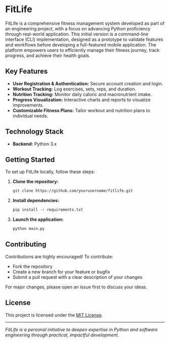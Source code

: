 # FitLife
FitLife is a comprehensive fitness management system developed as part of an engineering project, with a focus on advancing Python proficiency through real-world application. This initial version is a command-line interface (CLI) implementation, designed as a prototype to validate features and workflows before developing a full-featured mobile application. The platform empowers users to efficiently manage their fitness journey, track progress, and achieve their health goals.

## Key Features

- **User Registration & Authentication:** Secure account creation and login.
- **Workout Tracking:** Log exercises, sets, reps, and duration.
- **Nutrition Tracking:** Monitor daily caloric and macronutrient intake.
- **Progress Visualization:** Interactive charts and reports to visualize improvements.
- **Customizable Fitness Plans:** Tailor workout and nutrition plans to individual needs.

## Technology Stack

- **Backend:** Python 3.x

## Getting Started

To set up FitLife locally, follow these steps:

1. **Clone the repository:**
    ```bash
    git clone https://github.com/yourusername/fitlife.git
    ```
2. **Install dependencies:**
    ```bash
    pip install -r requirements.txt
    ```
3. **Launch the application:**
    ```bash
    python main.py
    ```

## Contributing

Contributions are highly encouraged! To contribute:

- Fork the repository
- Create a new branch for your feature or bugfix
- Submit a pull request with a clear description of your changes

For major changes, please open an issue first to discuss your ideas.

## License

This project is licensed under the [MIT License](LICENSE).

---

*FitLife is a personal initiative to deepen expertise in Python and software engineering through practical, impactful development.*